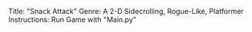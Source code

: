 Title: "Snack Attack"
    Genre: A 2-D Sidecrolling, Rogue-Like, Platformer
        Instructions: Run Game with "Main.py"

